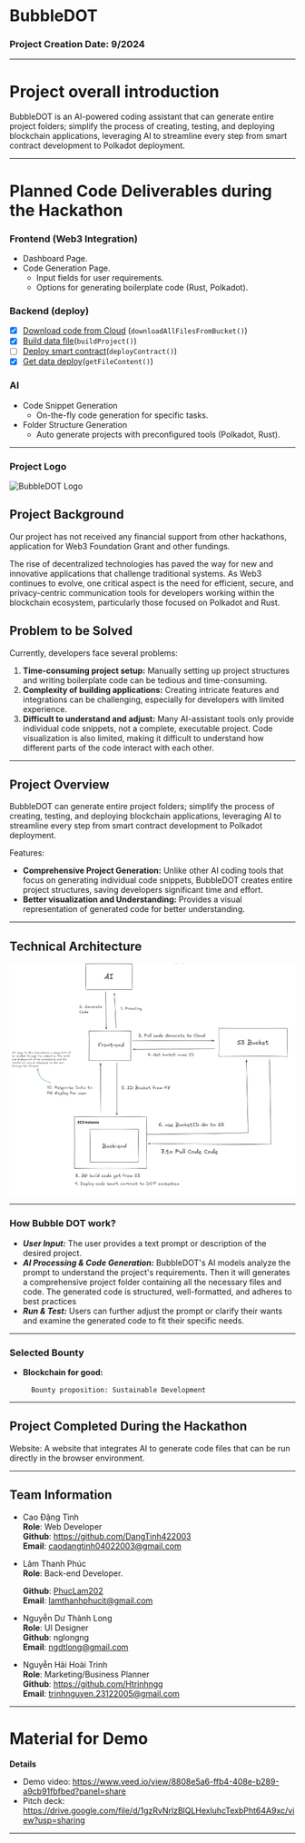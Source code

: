 # BubbleDOT

### **Project Creation Date:** 9/2024

---

# **Project overall introduction**

BubbleDOT is an AI-powered coding assistant that can generate entire project folders; simplify the process of creating, testing, and deploying blockchain applications, leveraging AI to streamline every step from smart contract development to Polkadot deployment.

---

# **Planned Code Deliverables during the Hackathon**
### Frontend (Web3 Integration)
- Dashboard Page.
- Code Generation Page.     
  - Input fields for user requirements.
  - Options for generating boilerplate code (Rust, Polkadot).

### Backend (deploy)
- [x] [Download code from Cloud](https://github.com/PhucLam202/polkadot-hackathon-2024/blob/43-BubbleDOT/bangkok/43-BubbleDOT/src/BubbleDOT-BE/src/services/Download.Service.ts) (`downloadAllFilesFromBucket()`)
- [x] [Build data file](https://github.com/PhucLam202/polkadot-hackathon-2024/blob/43-BubbleDOT/bangkok/43-BubbleDOT/src/BubbleDOT-BE/src/services/build.Service.ts)(`buildProject()`) 
- [ ] [Deploy smart contract](https://github.com/PhucLam202/polkadot-hackathon-2024/blob/43-BubbleDOT/bangkok/43-BubbleDOT/src/BubbleDOT-BE/src/services/deployDD.Service.ts)(`deployContract()`) 
- [x] [Get data deploy](https://github.com/PhucLam202/polkadot-hackathon-2024/blob/43-BubbleDOT/bangkok/43-BubbleDOT/src/BubbleDOT-BE/src/services/getBuildDataFile.Service.ts)(`getFileContent()`)

### AI 
- Code Snippet Generation
  - On-the-fly code generation for specific tasks.
- Folder Structure Generation
  - Auto generate projects with preconfigured tools (Polkadot, Rust).
---
### **Project Logo**

<img src="./src/BubbleDOT-FE/public/Logo_BubbleDOT.png" alt="BubbleDOT Logo" />




## **Project Background**

Our project has not received any financial support from other hackathons, application for Web3 Foundation Grant and other fundings.

The rise of decentralized technologies has paved the way for new and innovative applications that challenge traditional systems. As Web3 continues to evolve, one critical aspect is the need for efficient, secure, and privacy-centric communication tools for developers working within the blockchain ecosystem, particularly those focused on Polkadot and Rust.

## **Problem to be Solved**

Currently, developers face several problems:

1. **Time-consuming project setup:** Manually setting up project structures and writing boilerplate code can be tedious and time-consuming. 
2. **Complexity of building applications:** Creating intricate features and integrations can be challenging, especially for developers with limited experience. 
3. **Difficult to understand and adjust:** Many AI-assistant tools only provide individual code snippets, not a complete, executable project. Code visualization is also limited, making it difficult to understand how different parts of the code interact with each other.

---

## **Project Overview**

BubbleDOT can generate entire project folders; simplify the process of creating, testing, and deploying blockchain applications, leveraging AI to streamline every step from smart contract development to Polkadot deployment.

Features:

- **Comprehensive Project Generation:** Unlike other AI coding tools that focus on generating individual code snippets, BubbleDOT creates entire project structures, saving developers significant time and effort.
- **Better visualization and Understanding:** Provides a visual representation of generated code for better understanding.

---

## **Technical Architecture**

<img src="./src/BubbleDOT-FE/public/Technical_Arhitecture.png" alt="Architecture BubbleDOT" />

---

### How Bubble DOT work? 

- ***User Input:*** The user provides a text prompt or description of the desired project.
- ***AI Processing & Code Generation:*** BubbleDOT's AI models analyze the prompt to understand the project's requirements. Then it will generates a comprehensive project folder containing all the necessary files and code. The generated code is structured, well-formatted, and adheres to best practices
- ***Run & Test:*** Users can further adjust the prompt or clarify their wants and examine the generated code to fit their specific needs.

---

### **Selected Bounty**

- **Blockchain for good:**

        Bounty proposition: Sustainable Development

---

## **Project Completed During the Hackathon**

 Website: A website that integrates AI to generate code files that can be run directly in the browser environment.

---

## **Team Information**

- Cao Đặng Tình  
  **Role**: Web Developer  
  **Github**: https://github.com/DangTinh422003  
  **Email**: caodangtinh04022003@gmail.com  

- Lâm Thanh Phúc  
  **Role**: Back-end Developer.
  
  **Github**: [PhucLam202](https://github.com/PhucLam202)  
  **Email**: lamthanhphucit@gmail.com  

- Nguyễn Dư Thành Long  
  **Role**: UI Designer  
  **Github**: nglongng  
  **Email**: ngdtlong@gmail.com  

- Nguyễn Hải Hoài Trinh  
  **Role**: Marketing/Business Planner   
  **Github**: https://github.com/Htrinhngg  
  **Email**: trinhnguyen.23122005@gmail.com  
---
# **Material for Demo**
**Details**

- Demo video: https://www.veed.io/view/8808e5a6-ffb4-408e-b289-a9cb91fbfbed?panel=share
- Pitch deck: https://drive.google.com/file/d/1gzRvNrlzBlQLHexluhcTexbPht64A9xc/view?usp=sharing

---

